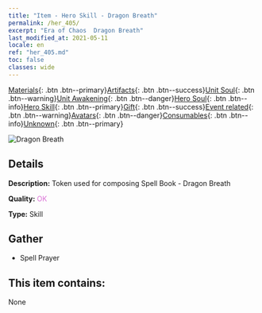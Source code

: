 ```yaml
---
title: "Item - Hero Skill - Dragon Breath"
permalink: /her_405/
excerpt: "Era of Chaos  Dragon Breath"
last_modified_at: 2021-05-11
locale: en
ref: "her_405.md"
toc: false
classes: wide
---
```

 [Materials](/Items/){: .btn .btn--primary}[Artifacts](/Items/Artifacts/){: .btn .btn--success}[Unit Soul](/Items/UnitSoul/){: .btn .btn--warning}[Unit Awakening](/Items/UnitAwakening/){: .btn .btn--danger}[Hero Soul](/Items/HeroSoul/){: .btn .btn--info}[Hero Skill](/Items/HeroSkill/){: .btn .btn--primary}[Gift](/Items/Gift/){: .btn .btn--success}[Event related](/Items/Events/){: .btn .btn--warning}[Avatars](/Items/Avatars/){: .btn .btn--danger}[Consumables](/Items/Consumables/){: .btn .btn--info}[Unknown](/Items/Unknown/){: .btn .btn--primary}

 ![Dragon Breath](/images/t/ps_longxishu.png)

## Details
 **Description:** Token used for composing Spell Book - Dragon Breath

 **Quality:** <span style="color: #DA70D6">OK</span>

 **Type:** Skill

## Gather

*    Spell Prayer 

## This item contains:

  None


